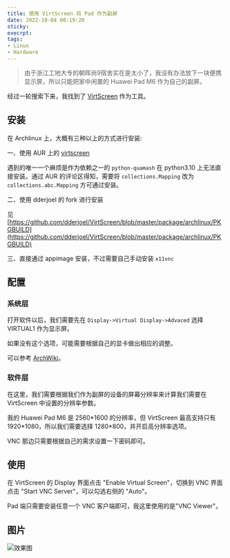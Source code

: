 ```yaml
---
title: 使用 VirtScreen 将 Pad 作为副屏
date: 2022-10-04 00:19:20
sticky:
execrpt:
tags:
- Linux
- Hardware
---
```


> 由于浙江工地大专的朝晖尚9宿舍实在是太小了，我没有办法放下一块便携显示屏，所以只能把家中闲置的 Huawei Pad M6 作为自己的副屏。

经过一轮搜索下来，我找到了 [VirtScreen](https://github.com/kbumsik/VirtScreen) 作为工具。

## 安装

在 Archlinux 上，大概有三种以上的方式进行安装: 

一、使用 AUR 上的 [virtscreen](https://aur.archlinux.org/package/virtscreen/)

遇到的唯一一个麻烦是作为依赖之一的 `python-quamash` 在 python3.10 上无法直接安装。通过 AUR 的评论区得知，需要将 `collections.Mapping` 改为 `collections.abc.Mapping` 方可通过安装。

二、使用 dderjoel 的 fork 进行安装

见 [https://github.com/dderjoel/VirtScreen/blob/master/package/archlinux/PKGBUILD](https://github.com/dderjoel/VirtScreen/blob/master/package/archlinux/PKGBUILD)

三、直接通过 appimage 安装，不过需要自己手动安装 `x11vnc`

## 配置

### 系统层

打开软件以后，我们需要先在 `Display->Virtual Display->Advaced` 选择 VIRTUAL1 作为显示屏。

如果没有这个选项，可能需要根据自己的显卡做出相应的调整。

可以参考 [ArchWiki](https://wiki.archlinux.org/title/Extreme_Multihead#Using_a_virtual_output)。

### 软件层

在这里，我们需要根据我们作为副屏的设备的屏幕分辨率来计算我们需要在 VirtScreen 中设置的分辨率参数。

我的 Huawei Pad M6 是 2560\*1600 的分辨率，但 VirtScreen 最高支持只有 1920\*1080，所以我们需要选择 1280\*800，并开启高分辨率选项。

VNC 那边只需要根据自己的需求设置一下密码即可。

## 使用

在 VirtScreen 的 Display 界面点击 "Enable Virtual Screen"，切换到 VNC 界面点击 "Start VNC Server"，可以勾选右侧的 "Auto"。

Pad 端只需要安装任意一个 VNC 客户端即可，我这里使用的是"VNC Viewer"。

## 图片

![效果图](https://static.031130.xyz/uploads/2024/08/12/633b1bd1ba8f4.webp)